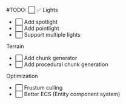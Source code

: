 #TODO: ⬜ ✅
Lights
- ⬜ Add spotlight
- ⬜ Add pointlight
- ⬜ Support multiple lights

Terrain
- ⬜ Add chunk generator
- ⬜ Add procedural chunk generation

Optimization
- ⬜ Frustum culling
- ⬜ Better ECS (Entity component system)
